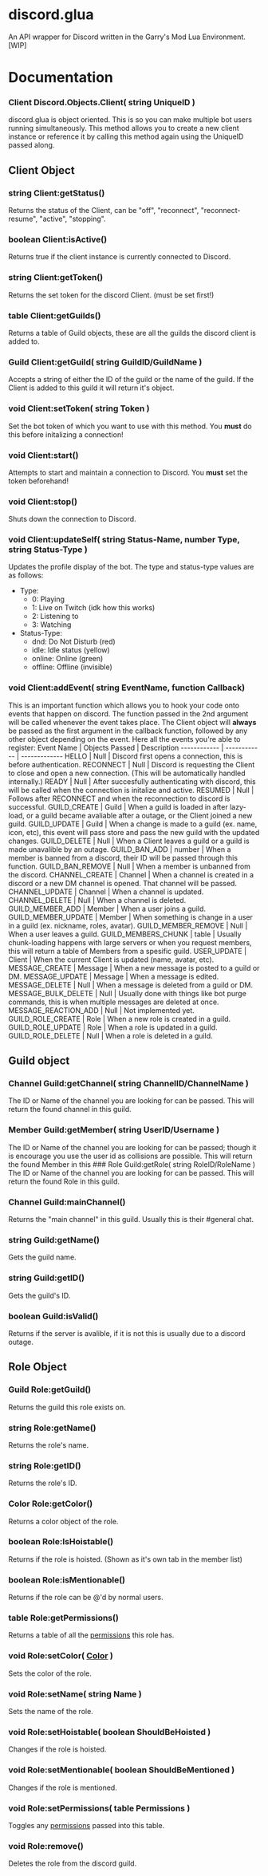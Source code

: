 # discord.glua
An API wrapper for Discord written in the Garry's Mod Lua Environment. [WIP]


# Documentation



### Client Discord.Objects.Client( string UniqueID )
discord.glua is object oriented. This is so you can make multiple bot users running simultaneously. This method allows you to create a new client instance or reference it by calling this method again using the UniqueID passed along.

## Client Object

### string Client:getStatus()
Returns the status of the Client, can be "off", "reconnect", "reconnect-resume", "active", "stopping".
### boolean Client:isActive()
Returns true if the client instance is currently connected to Discord.
### string Client:getToken()
Returns the set token for the discord Client. (must be set first!)
### table Client:getGuilds()
Returns a table of Guild objects, these are all the guilds the discord client is added to.
### Guild Client:getGuild( string GuildID/GuildName )
Accepts a string of either the ID of the guild or the name of the guild. If the Client is added to this guild it will return it's object.
### void Client:setToken( string Token )
Set the bot token of which you want to use with this method. You **must** do this before initalizing a connection!
### void Client:start()
Attempts to start and maintain a connection to Discord. You **must** set the token beforehand!
### void Client:stop()
Shuts down the connection to Discord.
### void Client:updateSelf( string Status-Name, number Type, string Status-Type )
Updates the profile display of the bot. The type and status-type values are as follows:
* Type:
  * 0: Playing
  * 1: Live on Twitch (idk how this works)
  * 2: Listening to
  * 3: Watching
* Status-Type:
  * dnd: Do Not Disturb (red)
  * idle: Idle status (yellow)
  * online: Online (green)
  * offline: Offline (invisible)
### void Client:addEvent( string EventName, function Callback)
This is an important function which allows you to hook your code onto events that happen on discord. The function passed in the 2nd argument will be called whenever the event takes place. The Client object will **always** be passed as the first argument in the callback function, followed by any other object depending on the event. Here all the events you're able to register:
Event Name | Objects Passed | Description
------------ | ------------ | -------------
HELLO | Null | Discord first opens a connection, this is before authentication.
RECONNECT | Null | Discord is requesting the Client to close and open a new connection. (This will be automatically handled internally.)
READY | Null | After succesfully authenticating with discord, this will be called when the connection is initalize and active.
RESUMED | Null | Follows after RECONNECT and when the reconnection to discord is successful.
GUILD_CREATE | Guild | When a guild is loaded in after lazy-load, or a guild became avaliable after a outage, or the Client joined a new guild. 
GUILD_UPDATE | Guild | When a change is made to a guild (ex. name, icon, etc), this event will pass store and pass the new guild with the updated changes.
GUILD_DELETE | Null | When a Client leaves a guild or a guild is made unavalible by an outage.
GUILD_BAN_ADD | number | When a member is banned from a discord, their ID will be passed through this function.
GUILD_BAN_REMOVE | Null | When a member is unbanned from the discord.
CHANNEL_CREATE | Channel | When a channel is created in a discord or a new DM channel is opened. That channel will be passed.
CHANNEL_UPDATE | Channel | When a channel is updated.
CHANNEL_DELETE | Null | When a channel is deleted.
GUILD_MEMBER_ADD | Member | When a user joins a guild.
GUILD_MEMBER_UPDATE | Member | When something is change in a user in a guild (ex. nickname, roles, avatar).
GUILD_MEMBER_REMOVE | Null | When a user leaves a guild.
GUILD_MEMBERS_CHUNK | table | Usually chunk-loading happens with large servers or when you request members, this will return a table of Members from a spesific guild.
USER_UPDATE | Client | When the current Client is updated (name, avatar, etc).
MESSAGE_CREATE | Message | When a new message is posted to a guild or DM.
MESSAGE_UPDATE | Message | When a message is edited.
MESSAGE_DELETE | Null | When a message is deleted from a guild or DM.
MESSAGE_BULK_DELETE | Null | Usually done with things like bot purge commands, this is when multiple messages are deleted at once.
MESSAGE_REACTION_ADD | Null | Not implemented yet.
GUILD_ROLE_CREATE | Role | When a new role is created in a guild.
GUILD_ROLE_UPDATE | Role | When a role is updated in a guild.
GUILD_ROLE_DELETE | Null | When a role is deleted in a guild.
## Guild object

### Channel Guild:getChannel( string ChannelID/ChannelName )
The ID or Name of the channel you are looking for can be passed. This will return the found channel in this guild.
### Member Guild:getMember( string UserID/Username )
The ID or Name of the channel you are looking for can be passed; though it is encourage you use the user id as collisions are possible. This will return the found Member in this ### Role Guild:getRole( string RoleID/RoleName )
The ID or Name of the channel you are looking for can be passed. This will return the found Role in this guild.
### Channel Guild:mainChannel()
Returns the "main channel" in this guild. Usually this is their #general chat.
### string Guild:getName()
Gets the guild name.
### string Guild:getID()
Gets the guild's ID.
### boolean Guild:isValid()
Returns if the server is avalible, if it is not this is usually due to a discord outage.
## Role Object 

### Guild Role:getGuild()
Returns the guild this role exists on.
### string Role:getName()
Returns the role's name.
### string Role:getID()
Returns the role's ID.
### Color Role:getColor()
Returns a color object of the role.
### boolean Role:IsHoistable()
Returns if the role is hoisted. (Shown as it's own tab in the member list)
### boolean Role:isMentionable()
Returns if the role can be @'d by normal users.
### table Role:getPermissions()
Returns a table of all the [permissions](https://discord.com/developers/docs/topics/permissions#permissions-bitwise-permission-flags) this role has.
### void Role:setColor( [Color](https://wiki.facepunch.com/gmod/Global.Color) )
Sets the color of the role.
### void Role:setName( string Name )
Sets the name of the role.
### void Role:setHoistable( boolean ShouldBeHoisted )
Changes if the role is hoisted.
### void Role:setMentionable( boolean ShouldBeMentioned )
Changes if the role is mentioned.
### void Role:setPermissions( table Permissions )
Toggles any [permissions](https://discord.com/developers/docs/topics/permissions#permissions-bitwise-permission-flags) passed into this table.
### void Role:remove()
Deletes the role from the discord guild.
